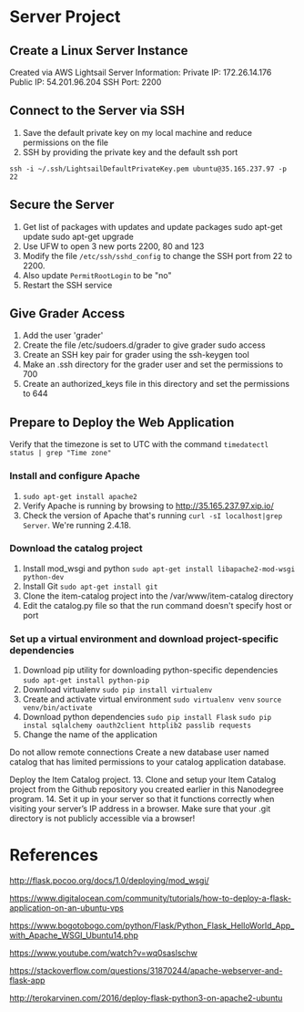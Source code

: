# Server Project

## Create a Linux Server Instance
Created via AWS Lightsail
Server Information:
Private IP: 172.26.14.176
Public IP: 54.201.96.204
SSH Port: 2200

## Connect to the Server via SSH
1. Save the default private key on my local machine and reduce permissions on the file
2. SSH by providing the private key and the default ssh port

  `ssh -i ~/.ssh/LightsailDefaultPrivateKey.pem ubuntu@35.165.237.97 -p 22`
  

## Secure the Server
1. Get list of packages with updates and update packages
  sudo apt-get update
  sudo apt-get upgrade
2. Use UFW to open 3 new ports 2200, 80 and 123
3. Modify the file `/etc/ssh/sshd_config` to change the SSH port from 22 to 2200. 
4. Also update `PermitRootLogin` to be "no"
5. Restart the SSH service

## Give Grader Access
1. Add the user 'grader'
2. Create the file /etc/sudoers.d/grader to give grader sudo access
3. Create an SSH key pair for grader using the ssh-keygen tool
4. Make an .ssh directory for the grader user and set the permissions to 700
5. Create an authorized_keys file in this directory and set the permissions to 644

## Prepare to Deploy the Web Application
Verify that the timezone is set to UTC with the command `timedatectl status | grep "Time zone"`

### Install and configure Apache
1.  `sudo apt-get install apache2`
2.  Verify Apache is running by browsing to http://35.165.237.97.xip.io/
3. Check the version of Apache that's running `curl -sI localhost|grep Server`.  We're running 2.4.18.

### Download the catalog project
1.  Install mod_wsgi and python `sudo apt-get install libapache2-mod-wsgi python-dev`
2. Install Git `sudo apt-get install git`
3. Clone the item-catalog project into the /var/www/item-catalog directory
4. Edit the catalog.py file so that the run command doesn't specify host or port

### Set up a virtual environment and download project-specific dependencies
1. Download pip utility for downloading python-specific dependencies `sudo apt-get install python-pip`
2. Download virtualenv `sudo pip install virtualenv`
3. Create and activate virtual environment
  `sudo virtualenv venv`
  `source venv/bin/activate`
4. Download python dependencies
  `sudo pip install Flask`
  `sudo pip instal sqlalchemy oauth2client httplib2 passlib requests`
5. Change the name of the application
  


Do not allow remote connections
Create a new database user named catalog that has limited permissions to your catalog application database.


Deploy the Item Catalog project.
13. Clone and setup your Item Catalog project from the Github repository you created earlier in this Nanodegree program.
14. Set it up in your server so that it functions correctly when visiting your server’s IP address in a browser. Make sure that your .git directory is not publicly accessible via a browser!

# References
http://flask.pocoo.org/docs/1.0/deploying/mod_wsgi/<p>
https://www.digitalocean.com/community/tutorials/how-to-deploy-a-flask-application-on-an-ubuntu-vps<p>
https://www.bogotobogo.com/python/Flask/Python_Flask_HelloWorld_App_with_Apache_WSGI_Ubuntu14.php<p>
https://www.youtube.com/watch?v=wq0saslschw<p>
https://stackoverflow.com/questions/31870244/apache-webserver-and-flask-app<p>
http://terokarvinen.com/2016/deploy-flask-python3-on-apache2-ubuntu<p>
